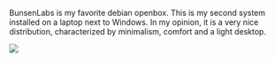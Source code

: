 BunsenLabs is my favorite debian openbox. This is my second system installed on a laptop next to Windows. In my opinion, it is a very nice distribution, characterized by minimalism, comfort and a light desktop.

<img src="https://skandyns.github.io/img/bunsenlabs.png"/>
